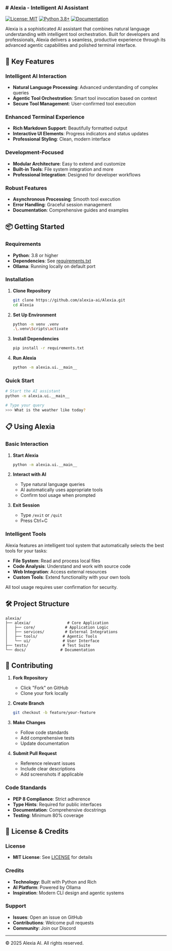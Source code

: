 ### # Alexia - Intelligent AI Assistant

[![License: MIT](https://img.shields.io/badge/License-MIT-blue.svg)](LICENSE)
[![Python 3.8+](https://img.shields.io/badge/python-3.8+-blue.svg)](https://www.python.org/downloads/)
[![Documentation](https://img.shields.io/badge/docs-available-brightgreen.svg)](https://docs.alexia.ai)

Alexia is a sophisticated AI assistant that combines natural language understanding with intelligent tool orchestration. Built for developers and professionals, Alexia delivers a seamless, productive experience through its advanced agentic capabilities and polished terminal interface.

## 🚀 Key Features

### Intelligent AI Interaction
- **Natural Language Processing**: Advanced understanding of complex queries
- **Agentic Tool Orchestration**: Smart tool invocation based on context
- **Secure Tool Management**: User-confirmed tool execution

### Enhanced Terminal Experience
- **Rich Markdown Support**: Beautifully formatted output
- **Interactive UI Elements**: Progress indicators and status updates
- **Professional Styling**: Clean, modern interface

### Development-Focused
- **Modular Architecture**: Easy to extend and customize
- **Built-in Tools**: File system integration and more
- **Professional Integration**: Designed for developer workflows

### Robust Features
- **Asynchronous Processing**: Smooth tool execution
- **Error Handling**: Graceful session management
- **Documentation**: Comprehensive guides and examples

## 📦 Getting Started

### Requirements

- **Python**: 3.8 or higher
- **Dependencies**: See [requirements.txt](requirements.txt)
- **Ollama**: Running locally on default port

### Installation

1. **Clone Repository**
   ```bash
   git clone https://github.com/alexia-ai/Alexia.git
   cd Alexia
   ```

2. **Set Up Environment**
   ```bash
   python -m venv .venv
   .\.venv\Scripts\activate
   ```

3. **Install Dependencies**
   ```bash
   pip install -r requirements.txt
   ```

4. **Run Alexia**
   ```bash
   python -m alexia.ui.__main__
   ```

### Quick Start

```bash
# Start the AI assistant
python -m alexia.ui.__main__

# Type your query
>>> What is the weather like today?
```

## 📋 Using Alexia

### Basic Interaction

1. **Start Alexia**
   ```bash
   python -m alexia.ui.__main__
   ```

2. **Interact with AI**
   - Type natural language queries
   - AI automatically uses appropriate tools
   - Confirm tool usage when prompted

3. **Exit Session**
   - Type `/exit` or `/quit`
   - Press Ctrl+C

### Intelligent Tools

Alexia features an intelligent tool system that automatically selects the best tools for your tasks:

- **File System**: Read and process local files
- **Code Analysis**: Understand and work with source code
- **Web Integration**: Access external resources
- **Custom Tools**: Extend functionality with your own tools

All tool usage requires user confirmation for security.

## 🛠️ Project Structure

```
alexia/
├── alexia/                # Core Application
│   ├── core/             # Application Logic
│   ├── services/         # External Integrations
│   ├── tools/           # Agentic Tools
│   └── ui/              # User Interface
├── tests/               # Test Suite
└── docs/               # Documentation
```

## 🤝 Contributing

1. **Fork Repository**
   - Click "Fork" on GitHub
   - Clone your fork locally

2. **Create Branch**
   ```bash
   git checkout -b feature/your-feature
   ```

3. **Make Changes**
   - Follow code standards
   - Add comprehensive tests
   - Update documentation

4. **Submit Pull Request**
   - Reference relevant issues
   - Include clear descriptions
   - Add screenshots if applicable

### Code Standards
- **PEP 8 Compliance**: Strict adherence
- **Type Hints**: Required for public interfaces
- **Documentation**: Comprehensive docstrings
- **Testing**: Minimum 80% coverage

## 📄 License & Credits

### License
- **MIT License**: See [LICENSE](LICENSE) for details

### Credits
- **Technology**: Built with Python and Rich
- **AI Platform**: Powered by Ollama
- **Inspiration**: Modern CLI design and agentic systems

### Support
- **Issues**: Open an issue on GitHub
- **Contributions**: Welcome pull requests
- **Community**: Join our Discord

---

© 2025 Alexia AI. All rights reserved.
